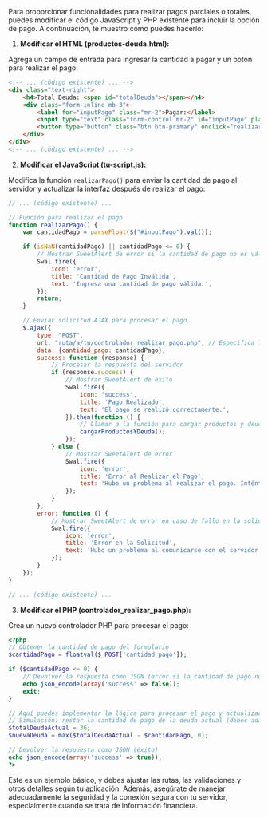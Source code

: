 Para proporcionar funcionalidades para realizar pagos parciales o totales, puedes modificar el código JavaScript y PHP existente para incluir la opción de pago. A continuación, te muestro cómo puedes hacerlo:

1. **Modificar el HTML (productos-deuda.html):**

Agrega un campo de entrada para ingresar la cantidad a pagar y un botón para realizar el pago:

```html
<!-- ... (código existente) ... -->
<div class="text-right">
    <h4>Total Deuda: <span id="totalDeuda"></span></h4>
    <div class="form-inline mb-3">
        <label for="inputPago" class="mr-2">Pagar:</label>
        <input type="text" class="form-control mr-2" id="inputPago" placeholder="Cantidad a Pagar">
        <button type="button" class="btn btn-primary" onclick="realizarPago()">Realizar Pago</button>
    </div>
</div>
<!-- ... (código existente) ... -->
```

2. **Modificar el JavaScript (tu-script.js):**

Modifica la función `realizarPago()` para enviar la cantidad de pago al servidor y actualizar la interfaz después de realizar el pago:

```javascript
// ... (código existente) ...

// Función para realizar el pago
function realizarPago() {
    var cantidadPago = parseFloat($("#inputPago").val());

    if (isNaN(cantidadPago) || cantidadPago <= 0) {
        // Mostrar SweetAlert de error si la cantidad de pago no es válida
        Swal.fire({
            icon: 'error',
            title: 'Cantidad de Pago Inválida',
            text: 'Ingresa una cantidad de pago válida.',
        });
        return;
    }

    // Enviar solicitud AJAX para procesar el pago
    $.ajax({
        type: "POST",
        url: "ruta/a/tu/controlador_realizar_pago.php", // Especifica la ruta a tu controlador PHP en el backend
        data: {cantidad_pago: cantidadPago},
        success: function (response) {
            // Procesar la respuesta del servidor
            if (response.success) {
                // Mostrar SweetAlert de éxito
                Swal.fire({
                    icon: 'success',
                    title: 'Pago Realizado',
                    text: 'El pago se realizó correctamente.',
                }).then(function () {
                    // Llamar a la función para cargar productos y deuda después de realizar el pago
                    cargarProductosYDeuda();
                });
            } else {
                // Mostrar SweetAlert de error
                Swal.fire({
                    icon: 'error',
                    title: 'Error al Realizar el Pago',
                    text: 'Hubo un problema al realizar el pago. Inténtalo de nuevo.',
                });
            }
        },
        error: function () {
            // Mostrar SweetAlert de error en caso de fallo en la solicitud AJAX
            Swal.fire({
                icon: 'error',
                title: 'Error en la Solicitud',
                text: 'Hubo un problema al comunicarse con el servidor.',
            });
        }
    });
}

// ... (código existente) ...
```

3. **Modificar el PHP (controlador_realizar_pago.php):**

Crea un nuevo controlador PHP para procesar el pago:

```php
<?php
// Obtener la cantidad de pago del formulario
$cantidadPago = floatval($_POST['cantidad_pago']);

if ($cantidadPago <= 0) {
    // Devolver la respuesta como JSON (error si la cantidad de pago no es válida)
    echo json_encode(array('success' => false));
    exit;
}

// Aquí puedes implementar la lógica para procesar el pago y actualizar la deuda en la base de datos
// Simulación: restar la cantidad de pago de la deuda actual (debes adaptar esto según tu lógica)
$totalDeudaActual = 36;
$nuevaDeuda = max($totalDeudaActual - $cantidadPago, 0);

// Devolver la respuesta como JSON (éxito)
echo json_encode(array('success' => true));
?>
```

Este es un ejemplo básico, y debes ajustar las rutas, las validaciones y otros detalles según tu aplicación. Además, asegúrate de manejar adecuadamente la seguridad y la conexión segura con tu servidor, especialmente cuando se trata de información financiera.